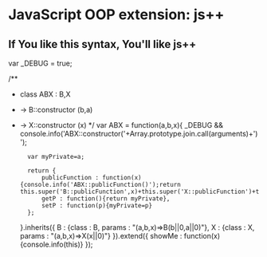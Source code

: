 JavaScript OOP extension: js++
==============================

## If You like this syntax, You'll like js++

var _DEBUG = true;

/**
* class ABX : B,X
* -> B::constructor (b,a)
* -> X::constructor (x)
*/
var ABX = 
	function(a,b,x){
		_DEBUG && console.info('ABX::constructor('+Array.prototype.join.call(arguments)+')');

		var myPrivate=a;

		return {
			publicFunction : function(x){console.info('ABX::publicFunction()');return this.super('B::publicFunction',x)+this.super('X::publicFunction')+this.getP()},
			getP : function(){return myPrivate},
			setP : function(p){myPrivate=p}
		};
	}.inherits({
		B : {class : B, params : "(a,b,x)=>B(b||0,a||0)"},
		X : {class : X, params : "(a,b,x)=>X(x||0)"}
	}).extend({
		showMe : function(x){console.info(this)}
	});